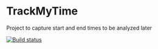 # TrackMyTime
Project to capture start and end times to be analyzed later

[![Build status](https://rtodosic.visualstudio.com/TrackMyTime/_apis/build/status/TrackMyTime-CI)](https://rtodosic.visualstudio.com/TrackMyTime/_build/latest?definitionId=3)

